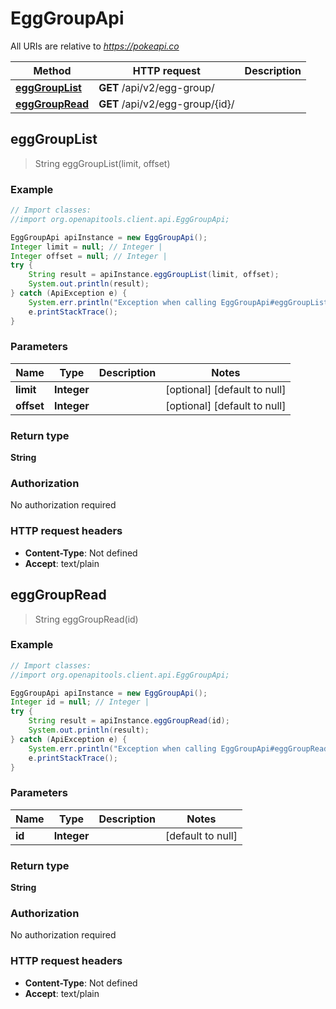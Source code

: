 # EggGroupApi

All URIs are relative to *https://pokeapi.co*

Method | HTTP request | Description
------------- | ------------- | -------------
[**eggGroupList**](EggGroupApi.md#eggGroupList) | **GET** /api/v2/egg-group/ | 
[**eggGroupRead**](EggGroupApi.md#eggGroupRead) | **GET** /api/v2/egg-group/{id}/ | 



## eggGroupList

> String eggGroupList(limit, offset)



### Example

```java
// Import classes:
//import org.openapitools.client.api.EggGroupApi;

EggGroupApi apiInstance = new EggGroupApi();
Integer limit = null; // Integer | 
Integer offset = null; // Integer | 
try {
    String result = apiInstance.eggGroupList(limit, offset);
    System.out.println(result);
} catch (ApiException e) {
    System.err.println("Exception when calling EggGroupApi#eggGroupList");
    e.printStackTrace();
}
```

### Parameters


Name | Type | Description  | Notes
------------- | ------------- | ------------- | -------------
 **limit** | **Integer**|  | [optional] [default to null]
 **offset** | **Integer**|  | [optional] [default to null]

### Return type

**String**

### Authorization

No authorization required

### HTTP request headers

- **Content-Type**: Not defined
- **Accept**: text/plain


## eggGroupRead

> String eggGroupRead(id)



### Example

```java
// Import classes:
//import org.openapitools.client.api.EggGroupApi;

EggGroupApi apiInstance = new EggGroupApi();
Integer id = null; // Integer | 
try {
    String result = apiInstance.eggGroupRead(id);
    System.out.println(result);
} catch (ApiException e) {
    System.err.println("Exception when calling EggGroupApi#eggGroupRead");
    e.printStackTrace();
}
```

### Parameters


Name | Type | Description  | Notes
------------- | ------------- | ------------- | -------------
 **id** | **Integer**|  | [default to null]

### Return type

**String**

### Authorization

No authorization required

### HTTP request headers

- **Content-Type**: Not defined
- **Accept**: text/plain

